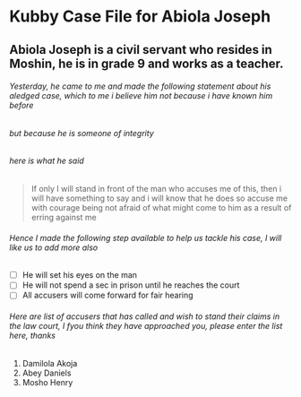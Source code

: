 # Kubby Case File for Abiola Joseph

## Abiola Joseph is a civil servant who resides in Moshin, he is in grade 9 and works as a teacher. 

###### Yesterday, he came to me and made the following statement about his aledged case, which to me i believe him not because i have known him before
###### but because he is someone of integrity

###### here is what he said

> If only I will stand in front of the man who accuses me of this, then i will have something to say and i will know that he does so accuse me with courage
>being not afraid of what might come to him as a result of erring against me

###### Hence I made the following step available to help us tackle his case, I will like us to add more also

- [ ] He will set his eyes on the man
- [ ] He will not spend a sec in prison until he reaches the court
- [ ] All accusers will come forward for fair hearing

###### Here are list of accusers that has called and wish to stand their claims in the law court, I fyou think they have approached you, please enter the list here, thanks

1.  Damilola Akoja
2.  Abey Daniels
3.  Mosho Henry



